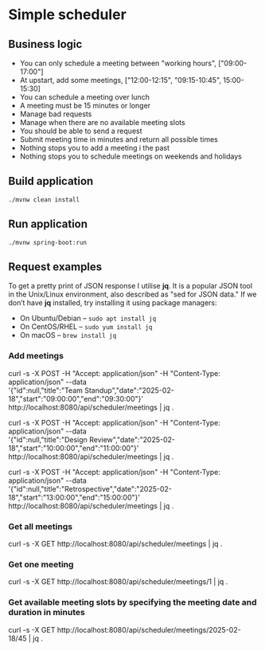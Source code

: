 # Simple scheduler

## Business logic

* You can only schedule a meeting between "working hours", ["09:00-17:00"]
* At upstart, add some meetings, ["12:00-12:15", "09:15-10:45", 15:00-15:30]
* You can schedule a meeting over lunch
* A meeting must be 15 minutes or longer
* Manage bad requests
* Manage when there are no available meeting slots
* You should be able to send a request
* Submit meeting time in minutes and return all possible times
* Nothing stops you to add a meeting i the past
* Nothing stops you to schedule meetings on weekends and holidays

## Build application

```
./mvnw clean install
```

## Run application

```
./mvnw spring-boot:run
```

## Request examples

To get a pretty print of JSON response I utilise **jq**. It is a popular JSON tool in the Unix/Linux environment, also described as "sed for JSON data."
If we don’t have **jq** installed, try installing it using package managers:

* On Ubuntu/Debian – `sudo apt install jq`
* On CentOS/RHEL – `sudo yum install jq`
* On macOS – `brew install jq`

### Add meetings

curl -s -X POST -H "Accept: application/json" -H "Content-Type: application/json" --data \
'{"id":null,"title":"Team Standup","date":"2025-02-18","start":"09:00:00","end":"09:30:00"}' \
http://localhost:8080/api/scheduler/meetings | jq .

curl -s -X POST -H "Accept: application/json" -H "Content-Type: application/json" --data \
'{"id":null,"title":"Design Review","date":"2025-02-18","start":"10:00:00","end":"11:00:00"}' \
http://localhost:8080/api/scheduler/meetings | jq .

curl -s -X POST -H "Accept: application/json" -H "Content-Type: application/json" --data \
'{"id":null,"title":"Retrospective","date":"2025-02-18","start":"13:00:00","end":"15:00:00"}' \
http://localhost:8080/api/scheduler/meetings | jq .

### Get all meetings

curl -s -X GET http://localhost:8080/api/scheduler/meetings | jq .

### Get one meeting

curl -s -X GET http://localhost:8080/api/scheduler/meetings/1 | jq .

### Get available meeting slots by specifying the meeting date and duration in minutes

curl -s -X GET http://localhost:8080/api/scheduler/meetings/2025-02-18/45 | jq .
